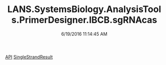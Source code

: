 ﻿---
title: LANS.SystemsBiology.AnalysisTools.PrimerDesigner.IBCB.sgRNAcas
date: 6/19/2016 11:14:45 AM
---

[API](T-LANS.SystemsBiology.AnalysisTools.PrimerDesigner.IBCB.sgRNAcas.API.html)
[SingleStrandResult](T-LANS.SystemsBiology.AnalysisTools.PrimerDesigner.IBCB.sgRNAcas.SingleStrandResult.html)
